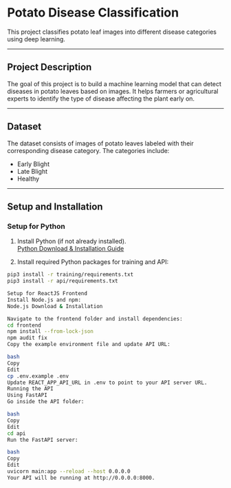 # Potato Disease Classification

This project classifies potato leaf images into different disease categories using deep learning.

---

## Project Description

The goal of this project is to build a machine learning model that can detect diseases in potato leaves based on images. It helps farmers or agricultural experts to identify the type of disease affecting the plant early on.

---

## Dataset

The dataset consists of images of potato leaves labeled with their corresponding disease category. The categories include:

- Early Blight
- Late Blight
- Healthy

---

## Setup and Installation

### Setup for Python

1. Install Python (if not already installed).  
   [Python Download & Installation Guide](https://www.python.org/downloads/)

2. Install required Python packages for training and API:

```bash
pip3 install -r training/requirements.txt
pip3 install -r api/requirements.txt

Setup for ReactJS Frontend
Install Node.js and npm:
Node.js Download & Installation

Navigate to the frontend folder and install dependencies:
cd frontend
npm install --from-lock-json
npm audit fix
Copy the example environment file and update API URL:

bash
Copy
Edit
cp .env.example .env
Update REACT_APP_API_URL in .env to point to your API server URL.
Running the API
Using FastAPI
Go inside the API folder:

bash
Copy
Edit
cd api
Run the FastAPI server:

bash
Copy
Edit
uvicorn main:app --reload --host 0.0.0.0
Your API will be running at http://0.0.0.0:8000.
